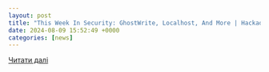 ```yaml
---
layout: post
title: "This Week In Security: GhostWrite, Localhost, And More | Hackaday"
date: 2024-08-09 15:52:49 +0000
categories: [news]
---
```


[Читати далі](https://hackaday.com/2024/08/09/this-week-in-security-ghostwrite-localhost-and-more/)
